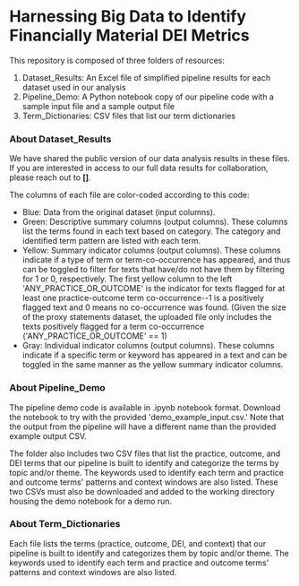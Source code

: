 # Harnessing Big Data to Identify Financially Material DEI Metrics

This repository is composed of three folders of resources: 
1) Dataset_Results: An Excel file of simplified pipeline results for each dataset used in our analysis 
2) Pipeline_Demo: A Python notebook copy of our pipeline code with a sample input file and a sample output file 
3) Term_Dictionaries: CSV files that list our term dictionaries

### About Dataset_Results
We have shared the public version of our data analysis results in these files. If you are interested in access to our full data results for collaboration, please reach out to **[]**. 

The columns of each file are color-coded according to this code:
- Blue: Data from the original dataset (input columns).
- Green: Descriptive summary columns (output columns). These columns list the terms found in each text based on category. The category and identified term pattern are listed with each term.
- Yellow: Summary indicator columns (output columns). These columns indicate if a type of term or term-co-occurrence has appeared, and thus can be toggled to filter for texts that have/do not have them by filtering for 1 or 0, respectively. The first yellow column to the left 'ANY_PRACTICE_OR_OUTCOME' is the indicator for texts flagged for at least one practice-outcome term co-occurrence--1 is a positively flagged text and 0 means no co-occurrence was found. (Given the size of the proxy statements dataset, the uploaded file only includes the texts positively flagged for a term co-occurrence ('ANY_PRACTICE_OR_OUTCOME' == 1)
- Gray: Individual indicator columns (output columns). These columns indicate if a specific term or keyword has appeared in a text and can be toggled in the same manner as the yellow summary indicator columns.

### About Pipeline_Demo
The pipeline demo code is available in .ipynb notebook format. Download the notebook to try with the provided 'demo_example_input.csv.' Note that the output from the pipeline will have a different name than the provided example output CSV. 

The folder also includes two CSV files that list the practice, outcome, and DEI terms that our pipeline is built to identify and categorize the terms by topic and/or theme. The keywords used to identify each term and practice and outcome terms' patterns and context windows are also listed. These two CSVs must also be downloaded and added to the working directory housing the demo notebook for a demo run.

### About Term_Dictionaries
Each file lists the terms (practice, outcome, DEI, and context) that our pipeline is built to identify and categorizes them by topic and/or theme. The keywords used to identify each term and practice and outcome terms' patterns and context windows are also listed.
